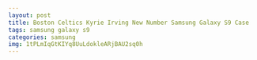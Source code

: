 ```yaml
---
layout: post
title: Boston Celtics Kyrie Irving New Number Samsung Galaxy S9 Case
tags: samsung galaxy s9
categories: samsung
img: 1tPLmIqGtKIYq8UuLdokleARjBAU2sq0h
---
```

